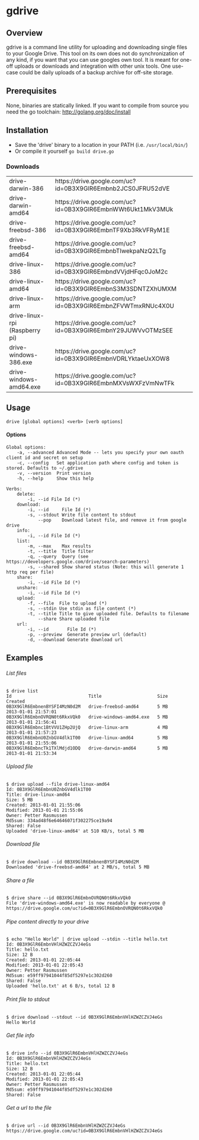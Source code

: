 gdrive
======


## Overview
gdrive is a command line utility for uploading and downloading single files to your Google Drive.
This tool on its own does not do synchronization of any kind, if you want that you can use googles own tool.
It is meant for one-off uploads or downloads and integration with other unix tools. One use-case could be
daily uploads of a backup archive for off-site storage.

## Prerequisites
None, binaries are statically linked.
If you want to compile from source you need the go toolchain: http://golang.org/doc/install

## Installation
- Save the 'drive' binary to a location in your PATH (i.e. `/usr/local/bin/`)
- Or compile it yourself `go build drive.go`

### Downloads
<table>
    <tr>
      <td>drive-darwin-386</td>
      <td>https://drive.google.com/uc?id=0B3X9GlR6Embnb2JCS0JFRU52dVE</td>
    </tr>
    <tr>
      <td>drive-darwin-amd64</td>
      <td>https://drive.google.com/uc?id=0B3X9GlR6EmbnWWt6Ukt1MkV3MUk</td>
    </tr>
    <tr>
      <td>drive-freebsd-386</td>
      <td>https://drive.google.com/uc?id=0B3X9GlR6EmbnTF9Xb3RkVFRyM1E</td>
    </tr>
    <tr>
      <td>drive-freebsd-amd64</td>
      <td>https://drive.google.com/uc?id=0B3X9GlR6EmbnbTIwekpaNzQ2LTg</td>
    </tr>
    <tr>
      <td>drive-linux-386</td>
      <td>https://drive.google.com/uc?id=0B3X9GlR6EmbndVVjdHFqc0JoM2c</td>
    </tr>
    <tr>
      <td>drive-linux-amd64</td>
      <td>https://drive.google.com/uc?id=0B3X9GlR6EmbnS3M3SDNTZXhUMXM</td>
    </tr>
    <tr>
      <td>drive-linux-arm</td>
      <td>https://drive.google.com/uc?id=0B3X9GlR6EmbnZFVWTmxRNUc4X0U</td>
    </tr>
    <tr>
      <td>drive-linux-rpi (Raspberry pi)</td>
      <td>https://drive.google.com/uc?id=0B3X9GlR6EmbnY29JUWVvOTMzSEE</td>
    </tr>
    <tr>
      <td>drive-windows-386.exe</td>
      <td>https://drive.google.com/uc?id=0B3X9GlR6EmbnVDRLYktaeUxXOW8</td>
    </tr>
    <tr>
      <td>drive-windows-amd64.exe</td>
      <td>https://drive.google.com/uc?id=0B3X9GlR6EmbnMXVsWXFzVmNwTFk</td>
    </tr>
</table>

## Usage
    drive [global options] <verb> [verb options]

#### Options
    Global options:
        -a, --advanced Advanced Mode -- lets you specify your own oauth client id and secret on setup
        -c, --config   Set application path where config and token is stored. Defaults to ~/.gdrive
        -v, --version  Print version
        -h, --help     Show this help

    Verbs:
        delete:
            -i, --id File Id (*)
        download:
            -i, --id     File Id (*)
            -s, --stdout Write file content to stdout
                --pop    Download latest file, and remove it from google drive
        info:
            -i, --id File Id (*)
        list:
            -m, --max    Max results
            -t, --title  Title filter
            -q, --query  Query (see https://developers.google.com/drive/search-parameters)
            -s, --shared Show shared status (Note: this will generate 1 http req per file)
        share:
            -i, --id File Id (*)
        unshare:
            -i, --id File Id (*)
        upload:
            -f, --file  File to upload (*)
            -s, --stdin Use stdin as file content (*)
            -t, --title Title to give uploaded file. Defaults to filename
                --share Share uploaded file
        url:
            -i, --id       File Id (*)
            -p, --preview  Generate preview url (default)
            -d, --download Generate download url

## Examples
###### List files
    $ drive list
    Id                             Title                     Size     Created
    0B3X9GlR6EmbnenBYSFI4MzN0d2M   drive-freebsd-amd64       5 MB     2013-01-01 21:57:01
    0B3X9GlR6EmbnOVRQN0t6RkxVQk0   drive-windows-amd64.exe   5 MB     2013-01-01 21:56:41
    0B3X9GlR6Embnc1BtVVU1ZHp2UjQ   drive-linux-arm           4 MB     2013-01-01 21:57:23
    0B3X9GlR6EmbnU0ZnbGV4dlk1T00   drive-linux-amd64         5 MB     2013-01-01 21:55:06
    0B3X9GlR6EmbncTk1TXlMdjd1ODQ   drive-darwin-amd64        5 MB     2013-01-01 21:53:34

###### Upload file
    $ drive upload --file drive-linux-amd64
    Id: 0B3X9GlR6EmbnU0ZnbGV4dlk1T00
    Title: drive-linux-amd64
    Size: 5 MB
    Created: 2013-01-01 21:55:06
    Modified: 2013-01-01 21:55:06
    Owner: Petter Rasmussen
    Md5sum: 334ad48f6e64646071f302275ce19a94
    Shared: False
    Uploaded 'drive-linux-amd64' at 510 KB/s, total 5 MB

###### Download file
    $ drive download --id 0B3X9GlR6EmbnenBYSFI4MzN0d2M
    Downloaded 'drive-freebsd-amd64' at 2 MB/s, total 5 MB

###### Share a file
    $ drive share --id 0B3X9GlR6EmbnOVRQN0t6RkxVQk0
    File 'drive-windows-amd64.exe' is now readable by everyone @ https://drive.google.com/uc?id=0B3X9GlR6EmbnOVRQN0t6RkxVQk0

###### Pipe content directly to your drive
    $ echo "Hello World" | drive upload --stdin --title hello.txt
    Id: 0B3X9GlR6EmbnVHlHZWZCZVJ4eGs
    Title: hello.txt
    Size: 12 B
    Created: 2013-01-01 22:05:44
    Modified: 2013-01-01 22:05:43
    Owner: Petter Rasmussen
    Md5sum: e59ff97941044f85df5297e1c302d260
    Shared: False
    Uploaded 'hello.txt' at 6 B/s, total 12 B

###### Print file to stdout
    $ drive download --stdout --id 0B3X9GlR6EmbnVHlHZWZCZVJ4eGs
    Hello World

###### Get file info
    $ drive info --id 0B3X9GlR6EmbnVHlHZWZCZVJ4eGs
    Id: 0B3X9GlR6EmbnVHlHZWZCZVJ4eGs
    Title: hello.txt
    Size: 12 B
    Created: 2013-01-01 22:05:44
    Modified: 2013-01-01 22:05:43
    Owner: Petter Rasmussen
    Md5sum: e59ff97941044f85df5297e1c302d260
    Shared: False

###### Get a url to the file
    $ drive url --id 0B3X9GlR6EmbnVHlHZWZCZVJ4eGs
    https://drive.google.com/uc?id=0B3X9GlR6EmbnVHlHZWZCZVJ4eGs

